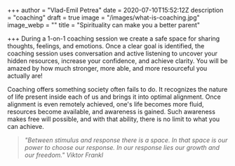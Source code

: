 +++
author = "Vlad-Emil Petrea"
date = 2020-07-10T15:52:12Z
description = "coaching"
draft = true
image = "/images/what-is-coaching.jpg"
image_webp = ""
title = "Spirituality can make you a better parent"

+++
During a 1-on-1 coaching session we create a safe space for sharing thoughts, feelings, and emotions. Once a clear goal is identified, the coaching session uses conversation and active listening to uncover your hidden resources, increase your confidence, and achieve clarity. You will be amazed by how much stronger, more able, and more resourceful you actually are!

Coaching offers something society often fails to do. It recognizes the nature of life present inside each of us and brings it into optimal alignment. Once alignment is even remotely achieved, one's life becomes more fluid, resources become available, and awareness is gained. Such awareness makes free will possible, and with that ability, there is no limit to what you can achieve.

> _"Between stimulus and response there is a space. In that space is our power to choose our response. In our response lies our growth and our freedom." Viktor Frankl_